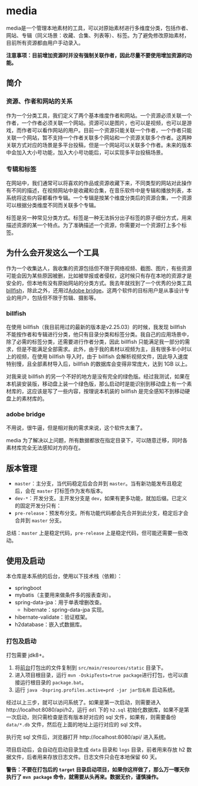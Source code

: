 # media

media是一个管理本地素材的工具，可以对原始素材进行多维度分类，包括作者、网站、专辑（同义场景：收藏、合集、列表等）、标签。为了避免修改原始素材，目前所有资源都由用户手动录入。

**注意事项：目前增加资源时并没有强制关联作者，因此尽量不要使用增加资源的功能。**

## 简介

### 资源、作者和网站的关系

作为一个分类工具，我们定义了两个基本维度作者和网站。一个资源必须关联一个作者，一个作者必须关联一个网站。资源可以是图片，也可以是视频，也可以是游戏，而作者可以看作网站的用户。目前一个资源只能关联一个作者，一个作者只能关联一个网站，暂不支持一个作者关联多个网站和一个资源关联多个作者。这两种关联方式对应的场景是多平台投稿，但是一个网站可以关联多个作者。未来的版本中会加入大小号功能，加入大小号功能后，可以实现多平台投稿场景。

### 专辑和标签

在网站中，我们通常可以将喜欢的作品或资源收藏下来，不同类型的网站对此操作有不同的描述，在视频网站中是收藏和合集，在音乐软件中是专辑和播放列表，本系统将这些内容都看作专辑。一个专辑是按某个维度分类后的资源合集，一个资源可以根据分类维度不同而关联多个专辑。

标签是另一种常见分类方式。标签是一种无法拆分出子标签的原子细分方式，用来描述资源的某一个特点。为了准确描述一个资源，你需要对一个资源打上多个标签。

## 为什么会开发这么一个工具

作为一个收集达人，我收集的资源包括但不限于网络视频、截图、图片，有些资源可能会因为某些原因被删，比如被举报或者侵权，这时候只有存在本地的资源才是安全的，但本地有没有原始网站的分类方式。我去年就找到了一个优秀的分类工具[billfish](https://www.billfish.cn/)，除此之外，还用过[Adobe bridge](https://www.adobe.com/cn/products/bridge.html)。这两个软件的目标用户是从事设计专业的用户，包括但不限于剪辑、摄影等。

### billfish

在使用 billfish（我目前用过的最新的版本是v2.25.03）的时候，我发现 billfish 不能按作者和专辑进行分类，他只有目录分类和标签分类。我自己的应用场景中，除了必需的标签分类，还需要进行作者分类，因此 billfish 只能满足我一部分的需求，但是不能满足全部需求。此外，由于我的素材以视频为主，且有很多半小时以上的视频，在使用 billfish 导入时，由于 billfish 会解析视频文件，因此导入速度特别慢，且全部素材导入后，billfish 的数据库会变得非常庞大，达到 1GB 以上。

对我来说 billfish 的另一个不好的地方是没有完全的绿色版。经过我测试，如果在本机装安装版，移动盘上装一个绿色版，那么启动时是能识别到移动盘上有一个素材库的，这应该是写了一些内容，按理说本机装的 billfish 是完全感知不到移动硬盘上的素材库的。

### adobe bridge

不用说，很牛逼，但是相对我的需求来说，这个软件太重了。

media 为了解决以上问题，所有数据都放在指定目录下，可以随意迁移，同时各素材库完全无法感知对方的存在。

## 版本管理

- `master`：主分支，当代码稳定后会合并到 `master`。当有新功能发布且稳定后，会在 `master` 打标签作为发布版本。
- `dev-*`：开发分支。主开发分支是 `dev`，如果有更多功能，就加后缀。已定义的固定开发分只有：
- `pre-release`：预发布分支。所有功能代码都会先合并到此分支，稳定后才会合并到 `master` 分支。

总结：`master` 上是稳定代码，`pre-release` 上是稳定代码，但可能还需要一些改动。

## 使用及启动

本仓库是本系统的后台，使用以下技术栈（依赖）：

- springboot
- mybatis（主要用来做条件多的报表查询）。
- spring-data-jpa：用于单表增删改查。
  - hibernate：spring-data-jpa 实现。
- hibernate-validate：验证框架。
- h2database：嵌入式数据库。

### 打包及启动

打包需要 jdk8+。

1. 将[前台](https://github.com/wrote-code/media-ui/)打包出的文件复制到 `src/main/resources/static` 目录下。
2. 进入项目根目录，运行 `mvn -DskipTests=true package`进行打包，也可以直接运行根目录的 `package.bat`。
3. 运行 `java -Dspring.profiles.active=prd -jar jar包名称` 启动系统。

经过以上三步，就可以访问系统了。如果是第一次启动，则需要进入 http://localhot:8080/api/h2，运行 `ddl` 下的 `h2.sql` 初始化数据库，如果不是第一次启动，则只需检查是否有版本好对应的 sql 文件，如果有，则需要备份 `data/*.db` 文件，然后在上面的地址上运行对应的 sql 文件。

执行完 sql 文件后，浏览器打开 http://localhost:8080/api/ 进入系统。

项目启动后，会自动在启动目录生成 `data` 目录和 `logs` 目录，前者用来存放 h2 数据文件，后者用来存放日志文件。日志文件只会在本地保留 60 天。

**警告：不要在打包后的 `target` 目录启动项目，如果你这样做了，那么万一哪天你执行了 `mvn package` 命令，就需要从头再来。数据无价，谨慎操作。**

